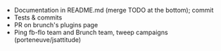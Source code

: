 - Documentation in README.md (merge TODO at the bottom); commit
- Tests & commits
- PR on brunch's plugins page
- Ping fb-flo team and Brunch team, tweep campaigns (porteneuve/jsattitude)
